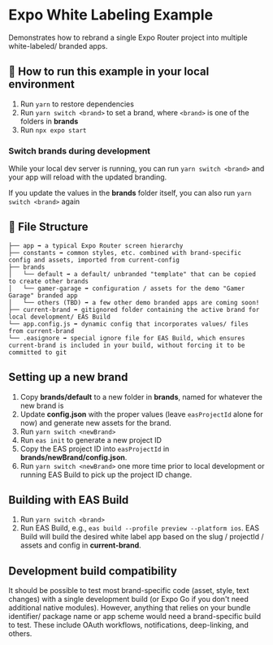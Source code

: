 # Expo White Labeling Example

Demonstrates how to rebrand a single Expo Router project into multiple white-labeled/ branded apps.

## 🚀 How to run this example in your local environment

1. Run `yarn` to restore dependencies
2. Run `yarn switch <brand>` to set a brand, where `<brand>` is one of the folders in **brands**
3. Run `npx expo start`

### Switch brands during development
While your local dev server is running, you can run `yarn switch <brand>` and your app will reload with the updated branding.

If you update the values in the **brands** folder itself, you can also run `yarn switch <brand>` again

## 📁 File Structure

```
├── app ➡️ a typical Expo Router screen hierarchy
├── constants ➡️ common styles, etc. combined with brand-specific config and assets, imported from current-config
├── brands
│   └── default ➡️ a default/ unbranded "template" that can be copied to create other brands
│   └── gamer-garage ➡️ configuration / assets for the demo "Gamer Garage" branded app
│   └── others (TBD) ➡️ a few other demo branded apps are coming soon!
├── current-brand ➡️ gitignored folder containing the active brand for local development/ EAS Build
└── app.config.js ➡️ dynamic config that incorporates values/ files from current-brand
└── .easignore ➡️ special ignore file for EAS Build, which ensures current-brand is included in your build, without forcing it to be committed to git
```

## Setting up a new brand
1. Copy **brands/default** to a new folder in **brands**, named for whatever the new brand is
2. Update **config.json** with the proper values (leave `easProjectId` alone for now) and generate new assets for the brand.
3. Run `yarn switch <newBrand>`
4. Run `eas init` to generate a new project ID
5. Copy the EAS project ID into `easProjectId` in **brands/newBrand/config.json**.
6. Run `yarn switch <newBrand>` one more time prior to local development or running EAS Build to pick up the project ID change.

## Building with EAS Build
1. Run `yarn switch <brand>`
2. Run EAS Build, e.g., `eas build --profile preview --platform ios`. EAS Build will build the desired white label app based on the slug / projectId / assets and config in **current-brand**.

## Development build compatibility
It should be possible to test most brand-specific code (asset, style, text changes) with a single development build (or Expo Go if you don't need additional native modules). However, anything that relies on your bundle identifier/ package name or app scheme would need a brand-specific build to test. These include OAuth workflows, notifications, deep-linking, and others.